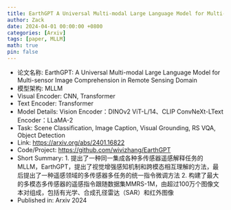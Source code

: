 ```yaml
---
title: EarthGPT A Universal Multi-modal Large Language Model for Multi-sensor Image Comprehension in Remote Sensing Domain
author: Zack
date: 2024-04-01 00:00:00 +0800
categories: [Arxiv]
tags: [paper, MLLM]
math: true
pin: false
---
```

- 论文名称: EarthGPT: A Universal Multi-modal Large Language Model for Multi-sensor Image Comprehension in Remote Sensing Domain
- 模型架构: MLLM
- Visual Encoder: CNN, Transformer
- Text Encoder: Transformer
- Model Details: Vision Encoder：DINOv2 ViT-L/14、CLIP ConvNeXt-LText Encoder：LLaMA-2
- Task: Scene Classification, Image Caption, Visual Grounding, RS VQA, Object Detection
- Link: https://arxiv.org/abs/2401.16822
- Code/Project: https://github.com/wivizhang/EarthGPT
- Short Summary: 1. 提出了一种同一集成各种多传感器遥感解释任务的MLLM，EarthGPT，提出了视觉增强感知机制和跨模态相互理解的方法，最后提出了一种遥感领域的多传感器多任务的统一指令微调方法 2. 构建了最大的多模态多传感器的遥感指令跟随数据集MMRS-1M，由超过100万个图像文本对组成，包括有光学、合成孔径雷达（SAR）和红外图像
- Published in: Arxiv 2024
